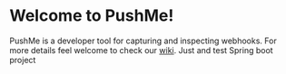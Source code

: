 # Welcome to PushMe!

PushMe is a developer tool for capturing and inspecting webhooks. For more details feel welcome to check our [wiki](https://github.com/luchob/pushme/wiki).
Just and test Spring boot project

